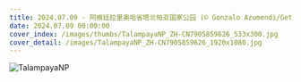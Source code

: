 ```yaml
---
title: 2024.07.09 - 阿根廷拉里奥哈省塔兰帕亚国家公园 (© Gonzalo Azumendi/Getty Images)
date: 2024.07.09 00:00:00
cover_index: /images/thumbs/TalampayaNP_ZH-CN7905859626_533x300.jpg
cover_detail: /images/TalampayaNP_ZH-CN7905859626_1920x1080.jpg
---
```


![TalampayaNP](/images/TalampayaNP_ZH-CN7905859626_1920x1080.jpg)
